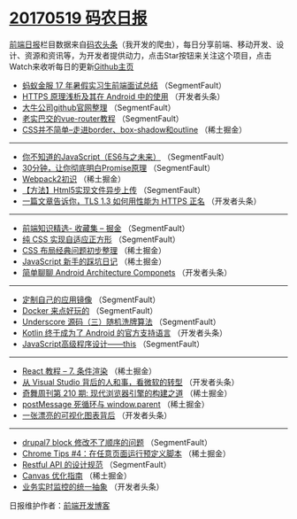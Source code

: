 # [20170519 码农日报](https://toutiao.qdkfweb.cn/date/2017/05/19)

[前端日报](https://qdkfweb.cn/c/news)栏目数据来自[码农头条](https://toutiao.qdkfweb.cn/)（我开发的爬虫），每日分享前端、移动开发、设计、资源和资讯等，为开发者提供动力，点击Star按钮来关注这个项目，点击Watch来收听每日的更新[Github主页](https://github.com/kujian/frontendDaily)
* [蚂蚁金服 17 年暑假实习生前端面试总结](https://toutiao.qdkfweb.cn/38556.html) （SegmentFault）
* [HTTPS 原理浅析及其在 Android 中的使用](https://toutiao.qdkfweb.cn/38570.html) （开发者头条）
* [大牛公司github官网整理](https://toutiao.qdkfweb.cn/38541.html) （SegmentFault）
* [老实巴交的vue-router教程](https://toutiao.qdkfweb.cn/38553.html) （SegmentFault）
* [CSS并不简单&#8211;走进border、box-shadow和outline](https://toutiao.qdkfweb.cn/38521.html) （稀土掘金）

***
* [你不知道的JavaScript（ES6与之未来）](https://toutiao.qdkfweb.cn/38539.html) （SegmentFault）
* [30分钟，让你彻底明白Promise原理](https://toutiao.qdkfweb.cn/38542.html) （SegmentFault）
* [Webpack2初识](https://toutiao.qdkfweb.cn/38522.html) （稀土掘金）
* [【方法】Html5实现文件异步上传](https://toutiao.qdkfweb.cn/38545.html) （SegmentFault）
* [一篇文章告诉你，TLS 1.3 如何用性能为 HTTPS 正名](https://toutiao.qdkfweb.cn/38568.html) （开发者头条）

***
* [前端知识精选- 收藏集 &#8211; 掘金](https://toutiao.qdkfweb.cn/38547.html) （SegmentFault）
* [纯 CSS 实现自适应正方形](https://toutiao.qdkfweb.cn/38548.html) （SegmentFault）
* [CSS 布局经典问题初步整理](https://toutiao.qdkfweb.cn/38526.html) （稀土掘金）
* [JavaScript 新手的踩坑日记](https://toutiao.qdkfweb.cn/38519.html) （稀土掘金）
* [简单聊聊 Android Architecture Componets](https://toutiao.qdkfweb.cn/38563.html) （开发者头条）

***
* [定制自己的应用镜像](https://toutiao.qdkfweb.cn/38554.html) （SegmentFault）
* [Docker 来点好玩的](https://toutiao.qdkfweb.cn/38555.html) （SegmentFault）
* [Underscore 源码（三）随机洗牌算法](https://toutiao.qdkfweb.cn/38557.html) （SegmentFault）
* [Kotlin 终于成为了 Android 的官方支持语言](https://toutiao.qdkfweb.cn/38569.html) （开发者头条）
* [JavaScript高级程序设计——this](https://toutiao.qdkfweb.cn/38549.html) （SegmentFault）

***
* [React 教程 &#8211; 7. 条件渲染](https://toutiao.qdkfweb.cn/38516.html) （稀土掘金）
* [从 Visual Studio 背后的人和事，看微软的转型](https://toutiao.qdkfweb.cn/38571.html) （开发者头条）
* [奇舞周刊第 210 期: 现代浏览器引擎的构建之道](https://toutiao.qdkfweb.cn/38517.html) （稀土掘金）
* [postMessage 死循环与 window.parent](https://toutiao.qdkfweb.cn/38518.html) （稀土掘金）
* [一张漂亮的可视化图表背后](https://toutiao.qdkfweb.cn/38562.html) （开发者头条）

***
* [drupal7 block 修改不了顺序的问题](https://toutiao.qdkfweb.cn/38552.html) （SegmentFault）
* [Chrome Tips #4：在任意页面运行预定义脚本](https://toutiao.qdkfweb.cn/38520.html) （稀土掘金）
* [Restful API 的设计规范](https://toutiao.qdkfweb.cn/38543.html) （SegmentFault）
* [Canvas 优化指南](https://toutiao.qdkfweb.cn/38523.html) （稀土掘金）
* [业务实时监控的统一抽象](https://toutiao.qdkfweb.cn/38567.html) （开发者头条）

日报维护作者：[前端开发博客](https://qdkfweb.cn/) 